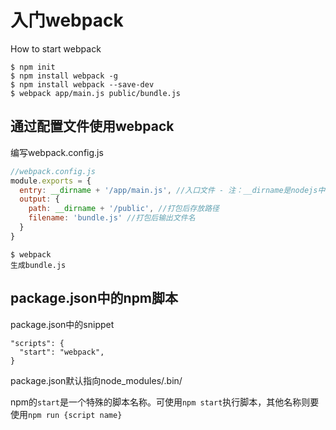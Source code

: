 # 入门webpack

How to start webpack

    $ npm init
    $ npm install webpack -g
    $ npm install webpack --save-dev
    $ webpack app/main.js public/bundle.js

## 通过配置文件使用webpack

编写webpack.config.js
```js
//webpack.config.js
module.exports = {
  entry: __dirname + '/app/main.js', //入口文件 - 注：__dirname是nodejs中的全局变量，指向当前脚本执行所在的目录
  output: {
    path: __dirname + '/public', //打包后存放路径
    filename: 'bundle.js' //打包后输出文件名
  }
}
```
    $ webpack
    生成bundle.js

## package.json中的npm脚本
package.json中的snippet

    "scripts": {
      "start": "webpack",
    }

package.json默认指向node_modules/.bin/

npm的`start`是一个特殊的脚本名称。可使用`npm start`执行脚本，其他名称则要使用`npm run {script name}`
